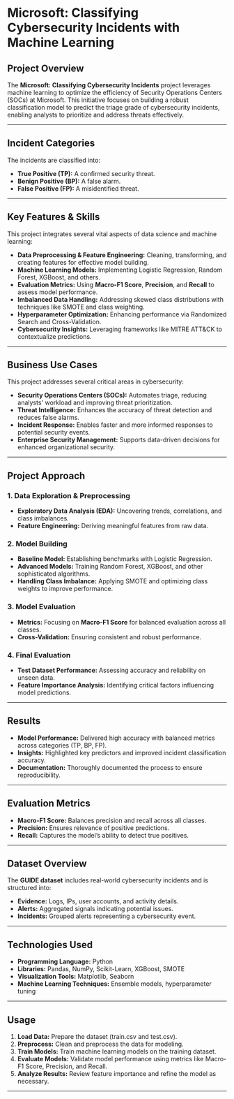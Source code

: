 # Microsoft: Classifying Cybersecurity Incidents with Machine Learning

## Project Overview  
The **Microsoft: Classifying Cybersecurity Incidents** project leverages machine learning to optimize the efficiency of Security Operations Centers (SOCs) at Microsoft. This initiative focuses on building a robust classification model to predict the triage grade of cybersecurity incidents, enabling analysts to prioritize and address threats effectively.

---

## Incident Categories  
The incidents are classified into:  
- **True Positive (TP):** A confirmed security threat.  
- **Benign Positive (BP):** A false alarm.  
- **False Positive (FP):** A misidentified threat.  

---

## Key Features & Skills  
This project integrates several vital aspects of data science and machine learning:  
- **Data Preprocessing & Feature Engineering:** Cleaning, transforming, and creating features for effective model building.  
- **Machine Learning Models:** Implementing Logistic Regression, Random Forest, XGBoost, and others.  
- **Evaluation Metrics:** Using **Macro-F1 Score**, **Precision**, and **Recall** to assess model performance.  
- **Imbalanced Data Handling:** Addressing skewed class distributions with techniques like SMOTE and class weighting.  
- **Hyperparameter Optimization:** Enhancing performance via Randomized Search and Cross-Validation.  
- **Cybersecurity Insights:** Leveraging frameworks like MITRE ATT&CK to contextualize predictions.  

---

## Business Use Cases  
This project addresses several critical areas in cybersecurity:  
- **Security Operations Centers (SOCs):** Automates triage, reducing analysts' workload and improving threat prioritization.  
- **Threat Intelligence:** Enhances the accuracy of threat detection and reduces false alarms.  
- **Incident Response:** Enables faster and more informed responses to potential security events.  
- **Enterprise Security Management:** Supports data-driven decisions for enhanced organizational security.  

---

## Project Approach  

### 1. Data Exploration & Preprocessing  
- **Exploratory Data Analysis (EDA):** Uncovering trends, correlations, and class imbalances.  
- **Feature Engineering:** Deriving meaningful features from raw data.  

### 2. Model Building  
- **Baseline Model:** Establishing benchmarks with Logistic Regression.  
- **Advanced Models:** Training Random Forest, XGBoost, and other sophisticated algorithms.  
- **Handling Class Imbalance:** Applying SMOTE and optimizing class weights to improve performance.  

### 3. Model Evaluation  
- **Metrics:** Focusing on **Macro-F1 Score** for balanced evaluation across all classes.  
- **Cross-Validation:** Ensuring consistent and robust performance.  

### 4. Final Evaluation  
- **Test Dataset Performance:** Assessing accuracy and reliability on unseen data.  
- **Feature Importance Analysis:** Identifying critical factors influencing model predictions.  

---

## Results  
- **Model Performance:** Delivered high accuracy with balanced metrics across categories (TP, BP, FP).  
- **Insights:** Highlighted key predictors and improved incident classification accuracy.  
- **Documentation:** Thoroughly documented the process to ensure reproducibility.  

---

## Evaluation Metrics  
- **Macro-F1 Score:** Balances precision and recall across all classes.  
- **Precision:** Ensures relevance of positive predictions.  
- **Recall:** Captures the model’s ability to detect true positives.  

---

## Dataset Overview  
The **GUIDE dataset** includes real-world cybersecurity incidents and is structured into:  
- **Evidence:** Logs, IPs, user accounts, and activity details.  
- **Alerts:** Aggregated signals indicating potential issues.  
- **Incidents:** Grouped alerts representing a cybersecurity event.  

---

## Technologies Used  
- **Programming Language:** Python  
- **Libraries:** Pandas, NumPy, Scikit-Learn, XGBoost, SMOTE  
- **Visualization Tools:** Matplotlib, Seaborn  
- **Machine Learning Techniques:** Ensemble models, hyperparameter tuning  

---

## Usage  

1. **Load Data:** Prepare the dataset (train.csv and test.csv).  
2. **Preprocess:** Clean and preprocess the data for modeling.  
3. **Train Models:** Train machine learning models on the training dataset.  
4. **Evaluate Models:** Validate model performance using metrics like Macro-F1 Score, Precision, and Recall.  
5. **Analyze Results:** Review feature importance and refine the model as necessary.  

---

